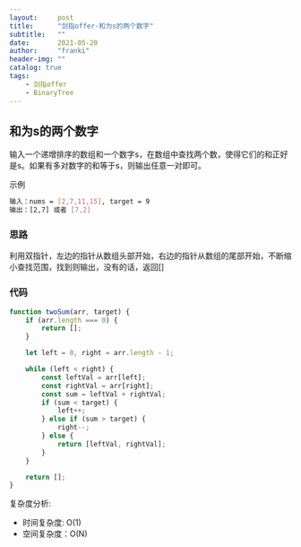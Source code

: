 ```yaml
---
layout:     post
title:      "剑指offer-和为s的两个数字"
subtitle:   ""
date:       2021-05-20
author:     "franki"
header-img: ""
catalog: true
tags:
    - 剑指offer
    - BinaryTree
---
```


## 和为s的两个数字

输入一个递增排序的数组和一个数字s，在数组中查找两个数，使得它们的和正好是s。如果有多对数字的和等于s，则输出任意一对即可。

示例

```bash
输入：nums = [2,7,11,15], target = 9
输出：[2,7] 或者 [7,2]
```

### 思路

利用双指针，左边的指针从数组头部开始，右边的指针从数组的尾部开始，不断缩小查找范围，找到则输出，没有的话，返回[]

### 代码

```js
function twoSum(arr, target) {
    if (arr.length === 0) {
        return [];
    }

    let left = 0, right = arr.length - 1;

    while (left < right) {
        const leftVal = arr[left];
        const rightVal = arr[right];
        const sum = leftVal + rightVal;
        if (sum < target) {
            left++;
        } else if (sum > target) {
            right--;
        } else {
            return [leftVal, rightVal];
        }
    }

    return [];
}
```

复杂度分析:

- 时间复杂度: O(1)
- 空间复杂度：O(N)
